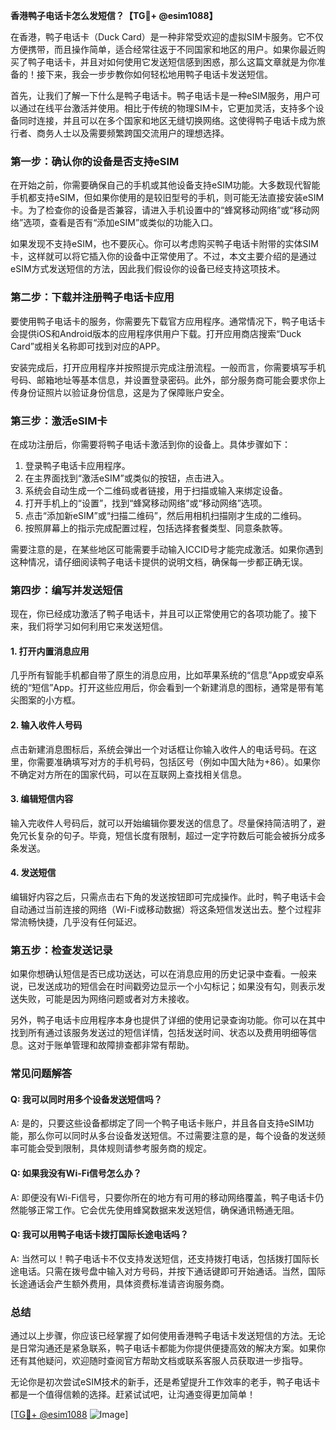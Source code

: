 **香港鸭子电话卡怎么发短信？【TG💪+ @esim1088】**

在香港，鸭子电话卡（Duck Card）是一种非常受欢迎的虚拟SIM卡服务。它不仅方便携带，而且操作简单，适合经常往返于不同国家和地区的用户。如果你最近购买了鸭子电话卡，并且对如何使用它发送短信感到困惑，那么这篇文章就是为你准备的！接下来，我会一步步教你如何轻松地用鸭子电话卡发送短信。

首先，让我们了解一下什么是鸭子电话卡。鸭子电话卡是一种eSIM服务，用户可以通过在线平台激活并使用。相比于传统的物理SIM卡，它更加灵活，支持多个设备同时连接，并且可以在多个国家和地区无缝切换网络。这使得鸭子电话卡成为旅行者、商务人士以及需要频繁跨国交流用户的理想选择。

### **第一步：确认你的设备是否支持eSIM**
在开始之前，你需要确保自己的手机或其他设备支持eSIM功能。大多数现代智能手机都支持eSIM，但如果你使用的是较旧型号的手机，则可能无法直接安装eSIM卡。为了检查你的设备是否兼容，请进入手机设置中的“蜂窝移动网络”或“移动网络”选项，查看是否有“添加eSIM”或类似的功能入口。

如果发现不支持eSIM，也不要灰心。你可以考虑购买鸭子电话卡附带的实体SIM卡，这样就可以将它插入你的设备中正常使用了。不过，本文主要介绍的是通过eSIM方式发送短信的方法，因此我们假设你的设备已经支持这项技术。

### **第二步：下载并注册鸭子电话卡应用**
要使用鸭子电话卡的服务，你需要先下载官方应用程序。通常情况下，鸭子电话卡会提供iOS和Android版本的应用程序供用户下载。打开应用商店搜索“Duck Card”或相关名称即可找到对应的APP。

安装完成后，打开应用程序并按照提示完成注册流程。一般而言，你需要填写手机号码、邮箱地址等基本信息，并设置登录密码。此外，部分服务商可能会要求你上传身份证照片以验证身份信息，这是为了保障账户安全。

### **第三步：激活eSIM卡**
在成功注册后，你需要将鸭子电话卡激活到你的设备上。具体步骤如下：

1. 登录鸭子电话卡应用程序。
2. 在主界面找到“激活eSIM”或类似的按钮，点击进入。
3. 系统会自动生成一个二维码或者链接，用于扫描或输入来绑定设备。
4. 打开手机上的“设置”，找到“蜂窝移动网络”或“移动网络”选项。
5. 点击“添加新eSIM”或“扫描二维码”，然后用相机扫描刚才生成的二维码。
6. 按照屏幕上的指示完成配置过程，包括选择套餐类型、同意条款等。

需要注意的是，在某些地区可能需要手动输入ICCID号才能完成激活。如果你遇到这种情况，请仔细阅读鸭子电话卡提供的说明文档，确保每一步都正确无误。

### **第四步：编写并发送短信**
现在，你已经成功激活了鸭子电话卡，并且可以正常使用它的各项功能了。接下来，我们将学习如何利用它来发送短信。

#### **1. 打开内置消息应用**
几乎所有智能手机都自带了原生的消息应用，比如苹果系统的“信息”App或安卓系统的“短信”App。打开这些应用后，你会看到一个新建消息的图标，通常是带有笔尖图案的小方框。

#### **2. 输入收件人号码**
点击新建消息图标后，系统会弹出一个对话框让你输入收件人的电话号码。在这里，你需要准确填写对方的手机号码，包括区号（例如中国大陆为+86）。如果你不确定对方所在的国家代码，可以在互联网上查找相关信息。

#### **3. 编辑短信内容**
输入完收件人号码后，就可以开始编辑你要发送的信息了。尽量保持简洁明了，避免冗长复杂的句子。毕竟，短信长度有限制，超过一定字符数后可能会被拆分成多条发送。

#### **4. 发送短信**
编辑好内容之后，只需点击右下角的发送按钮即可完成操作。此时，鸭子电话卡会自动通过当前连接的网络（Wi-Fi或移动数据）将这条短信发送出去。整个过程非常流畅快捷，几乎没有任何延迟。

### **第五步：检查发送记录**
如果你想确认短信是否已成功送达，可以在消息应用的历史记录中查看。一般来说，已发送成功的短信会在时间戳旁边显示一个小勾标记；如果没有勾，则表示发送失败，可能是因为网络问题或者对方未接收。

另外，鸭子电话卡应用程序本身也提供了详细的使用记录查询功能。你可以在其中找到所有通过该服务发送过的短信详情，包括发送时间、状态以及费用明细等信息。这对于账单管理和故障排查都非常有帮助。

### **常见问题解答**

#### **Q: 我可以同时用多个设备发送短信吗？**
A: 是的，只要这些设备都绑定了同一个鸭子电话卡账户，并且各自支持eSIM功能，那么你可以同时从多台设备发送短信。不过需要注意的是，每个设备的发送频率可能会受到限制，具体规则请参考服务商的规定。

#### **Q: 如果我没有Wi-Fi信号怎么办？**
A: 即便没有Wi-Fi信号，只要你所在的地方有可用的移动网络覆盖，鸭子电话卡仍然能够正常工作。它会优先使用蜂窝数据来发送短信，确保通讯畅通无阻。

#### **Q: 我可以用鸭子电话卡拨打国际长途电话吗？**
A: 当然可以！鸭子电话卡不仅支持发送短信，还支持拨打电话，包括拨打国际长途电话。只需在拨号盘中输入对方号码，并按下通话键即可开始通话。当然，国际长途通话会产生额外费用，具体资费标准请咨询服务商。

### **总结**
通过以上步骤，你应该已经掌握了如何使用香港鸭子电话卡发送短信的方法。无论是日常沟通还是紧急联系，鸭子电话卡都能为你提供便捷高效的解决方案。如果你还有其他疑问，欢迎随时查阅官方帮助文档或联系客服人员获取进一步指导。

无论你是初次尝试eSIM技术的新手，还是希望提升工作效率的老手，鸭子电话卡都是一个值得信赖的选择。赶紧试试吧，让沟通变得更加简单！

[[TG💪+ @esim1088](https://t.me/s/esim1088) ![Image](https://i.postimg.cc/4NQfJmqS/Snipaste-2025-05-13-00-14-12.png)]
